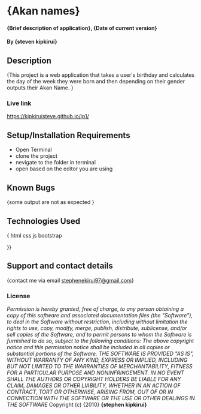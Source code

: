 # {Akan names}
#### {Brief description of application}, {Date of current version}
#### By **{steven kipkirui}**
## Description
{This project is a web application that takes a user's birthday and calculates the day of the week they were born and then depending on their gender outputs their Akan Name. }
### Live link
https://kipkiruisteve.github.io/ip1/
## Setup/Installation Requirements
* Open Terminal
* clone the project
* nevigate to the folder in terminal
* open based on the editor you are using
## Known Bugs
{some output are not as expected }
## Technologies Used
{
    html
    css
    js
    bootstrap

}}
## Support and contact details
{contact me via email stephenekirui97@gmail.com}
### License
*Permission is hereby granted, free of charge, to any person obtaining a copy of this software and associated documentation files (the "Software"), to deal in the Software without restriction, including without limitation the rights to use, copy, modify, merge, publish, distribute, sublicense, and/or sell copies of the Software, and to permit persons to whom the Software is furnished to do so, subject to the following conditions:
The above copyright notice and this permission notice shall be included in all copies or substantial portions of the Software.
THE SOFTWARE IS PROVIDED "AS IS", WITHOUT WARRANTY OF ANY KIND, EXPRESS OR IMPLIED, INCLUDING BUT NOT LIMITED TO THE WARRANTIES OF MERCHANTABILITY, FITNESS FOR A PARTICULAR PURPOSE AND NONINFRINGEMENT. IN NO EVENT SHALL THE AUTHORS OR COPYRIGHT HOLDERS BE LIABLE FOR ANY CLAIM, DAMAGES OR OTHER LIABILITY, WHETHER IN AN ACTION OF CONTRACT, TORT OR OTHERWISE, ARISING FROM, OUT OF OR IN CONNECTION WITH THE SOFTWARE OR THE USE OR OTHER DEALINGS IN THE SOFTWARE*
Copyright (c) {2010} **{stephen kipkirui}**